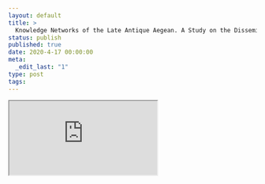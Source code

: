```yaml
---
layout: default
title: >
  Knowledge Networks of the Late Antique Aegean. A Study on the Dissemination of Agricultural Expertise and Technology
status: publish
published: true
date: 2020-4-17 00:00:00
meta:
  _edit_last: "1"
type: post
tags:
---
```

<div  id="qrcode"></div>
<div>
<iframe src="https://researchers.mq.edu.au/en/projects/knowledge-networks-of-the-late-antique-aegean-a-study-on-the-diss">
</iframe>
</div>

<script type="text/javascript" src="/js/qr/qrcode.js"></script>
<script type="text/javascript">
new QRCode(document.getElementById("qrcode"), "https://researchers.mq.edu.au/en/projects/knowledge-networks-of-the-late-antique-aegean-a-study-on-the-diss");
</script>
        
